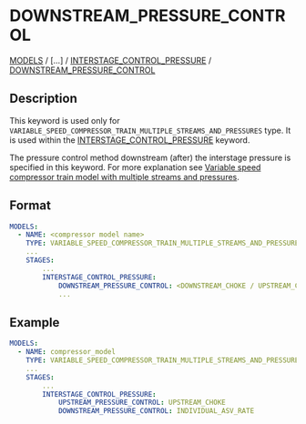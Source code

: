 # DOWNSTREAM_PRESSURE_CONTROL

[MODELS](MODELS) /
[...] /
[INTERSTAGE_CONTROL_PRESSURE](INTERSTAGE_CONTROL_PRESSURE)
/ [DOWNSTREAM_PRESSURE_CONTROL](DOWNSTREAM_PRESSURE_CONTROL)

## Description
This keyword is used only for `VARIABLE_SPEED_COMPRESSOR_TRAIN_MULTIPLE_STREAMS_AND_PRESSURES` type. It is used within the [INTERSTAGE_CONTROL_PRESSURE](INTERSTAGE_CONTROL_PRESSURE) keyword.

The pressure control method downstream (after) the interstage pressure is specified in this keyword.
For more explanation see [Variable speed compressor train model with multiple streams and pressures](../../modelling/setup/models/compressor_modelling/compressor_models_types/variable_speed_compressor_train_model_with_multiple_streams_and_pressures).

## Format

~~~~yaml
MODELS:
  - NAME: <compressor model name>
    TYPE: VARIABLE_SPEED_COMPRESSOR_TRAIN_MULTIPLE_STREAMS_AND_PRESSURES
    ...
    STAGES:
        ...
        INTERSTAGE_CONTROL_PRESSURE:
            DOWNSTREAM_PRESSURE_CONTROL: <DOWNSTREAM_CHOKE / UPSTREAM_CHOKE / INDIVIDUAL_ASV_RATE> 
            ...
~~~~

## Example

~~~~yaml
MODELS:
  - NAME: compressor_model
    TYPE: VARIABLE_SPEED_COMPRESSOR_TRAIN_MULTIPLE_STREAMS_AND_PRESSURES
    ...
    STAGES:
        ...
        INTERSTAGE_CONTROL_PRESSURE:
            UPSTREAM_PRESSURE_CONTROL: UPSTREAM_CHOKE
            DOWNSTREAM_PRESSURE_CONTROL: INDIVIDUAL_ASV_RATE
~~~~
